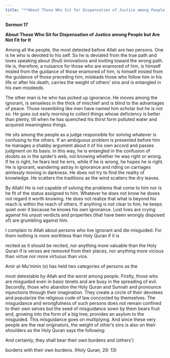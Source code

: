 ```yaml
---
title: "**About Those Who Sit for Dispensation of Justice among People but Are Not Fit for It**" 
---
```

**Sermon 17**

**About Those Who Sit for Dispensation of Justice among People but Are Not Fit for It**

Among all the people, the most detested before Allah are two persons\. One is he who is devoted to his self\. So he is deviated from the true path and loves speaking about \(foul\) innovations and inviting toward the wrong path\. He is, therefore, a nuisance for those who are enamored of him, is himself misled from the guidance of those enamored of him, is himself misled from the guidance of those preceding him, misleads those who follow him in his life or after his death, carries the weight of others’ sins and is entangled in his own misdeeds\.

The other man is he who has picked up ignorance\. He moves among the ignorant, is senseless in the thick of mischief and is blind to the advantages of peace\. Those resembling like men have named him scholar but he is not so\. He goes out early morning to collect things whose deficiency is better than plenty, till when he has quenched his thirst form polluted water and acquired meaningless things\.

He sits among the people as a judge responsible for solving whatever is confusing to the others\. If an ambiguous problem is presented before him he manages a shabby argument about it of his own accord and passes judgment on its basis\. In this way, he is entangled in the confusion of doubts as in the spider’s web, not knowing whether he was right or wrong\. If he is right, he fears lest he errs, while if he is wrong, he hopes he is right\. He is ignorant, wandering astray in ignorance and riding on carriages aimlessly moving in darkness\. He does not try to find the reality of knowledge\. He scatters the traditions as the wind scatters the dry leaves\.

By Allah\! He is not capable of solving the problems that come to him nor is he fit of the status assigned to him\. Whatever he does not know he doses not regard it worth knowing\. He does not realize that what is beyond his reach is within the reach of others\. If anything is not clear to him, he keeps quiet over it because he knows his own ignorance\. Lost lives are crying against his unjust verdicts and properties \(that have been wrongly disposed of\) are grumbling against him\.

I complain to Allah about persons who live ignorant and die misguided\. For them nothing is more worthless than Holy Quran if it is

<a id="page380"></a>recited as it should be recited, nor anything more valuable than the Holy Quran if is verses are removed from their places, nor anything more vicious than virtue nor more virtuous than vice\.

Amir al\-Mu’minin \(x\) has held two categories of persons as the

most detestable by Allah and the worst among people\. Firstly, those who are misguided even in basic tenets and are busy in the spreading of evil\. Secondly, those who abandon the Holy Quran and Sunnah and pronounce injunctions through their imagination\. They create a circle of their devotees and popularize the religious code of law concocted by themselves\. The misguidance and wrongfulness of such persons does not remain confined to their own selves but the seed of misguidance sown by them bears fruit and, growing into the form of a big tree, provides an asylum to the misguided\. This misguidance goes on multiplying\. And since these very people are the real originators, the weight of other’s sins is also on their shoulders as the Holy Quran says the following:

And certainly, they shall bear their own burdens and \(others’\)

burdens with their own burdens\. \(Holy Quran, 29: 13\)

